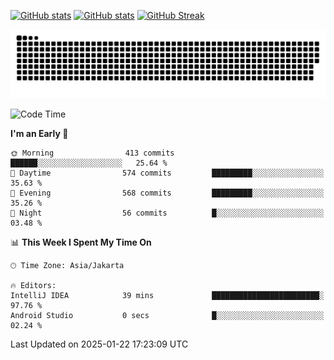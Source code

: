 [![GitHub stats](https://github-readme-stats.vercel.app/api?username=aurelioklv&card_width=500&show_icons=true&rank_icon=github&theme=solarized-dark#gh-dark-mode-only)](https://github.com/anuraghazra/github-readme-stats#gh-dark-mode-only)
[![GitHub stats](https://github-readme-stats.vercel.app/api?username=aurelioklv&card_width=500&show_icons=true&rank_icon=github&theme=buefy#gh-light-mode-only)](https://github.com/anuraghazra/github-readme-stats#gh-light-mode-only)
[![GitHub Streak](https://streak-stats.demolab.com/?user=aurelioklv&card_width=336&theme=solarized-dark)](https://git.io/streak-stats)

<picture>
  <source media="(prefers-color-scheme: dark)" srcset="https://raw.githubusercontent.com/aurelioklv/aurelioklv/snake-output/github-contribution-grid-snake-dark.svg">
  <source media="(prefers-color-scheme: light)" srcset="https://raw.githubusercontent.com/aurelioklv/aurelioklv/snake-output/github-contribution-grid-snake.svg">
  <img alt="github contribution grid snake animation" src="https://raw.githubusercontent.com/aurelioklv/aurelioklv/snake-output/github-contribution-grid-snake.svg">
</picture>

<!--START_SECTION:waka-->
![Code Time](http://img.shields.io/badge/Code%20Time-960%20hrs-blue)

**I'm an Early 🐤** 

```text
🌞 Morning                413 commits         ██████░░░░░░░░░░░░░░░░░░░   25.64 % 
🌆 Daytime                574 commits         █████████░░░░░░░░░░░░░░░░   35.63 % 
🌃 Evening                568 commits         █████████░░░░░░░░░░░░░░░░   35.26 % 
🌙 Night                  56 commits          █░░░░░░░░░░░░░░░░░░░░░░░░   03.48 % 
```


📊 **This Week I Spent My Time On** 

```text
🕑︎ Time Zone: Asia/Jakarta

🔥 Editors: 
IntelliJ IDEA            39 mins             ████████████████████████░   97.76 % 
Android Studio           0 secs              █░░░░░░░░░░░░░░░░░░░░░░░░   02.24 % 
```


 Last Updated on 2025-01-22 17:23:09 UTC
<!--END_SECTION:waka-->
